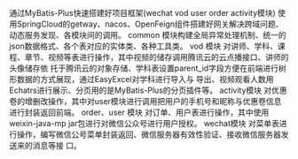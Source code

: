 通过MyBatis-Plus快速搭建好项目框架(wechat vod user order activity模块)
使用SpringCloud的getway、nacos、OpenFeign组件搭建好网关解决跨域问题、动态服务发现、各模块间的调用。
common 模块构建全局异常处理机制、统一的json数据格式、各个表对应的实体类、各种工具类。
vod 模块 对讲师、学科、课程、章节、视频等表进行操作，其中视频的储存调用腾讯云的云点播接口、讲师的头像储存依
托于腾讯云的对象存储、学科表设置parent_id字段方便在前端进行树形数据的方式展现，通过EasyExcel对学科进行导入与
导出、视频观看人数用Echatrs进行展示、分页用的是MyBatis-Plus的分页插件等。
activity模块 对优惠卷的增删改操作，其中对user模块进行调用把用户的手机号和昵称与优惠卷信息进行封装返回前端。
order、user 模块 对订单、用户表进行操作，其中使用weixin-java-mp jar包进行对微信公众号进行用户授权。
wechat模块 对菜单表进行操作，编写微信公号菜单封装返回、微信服务器有效性验证、接收微信服务器发送来的消息等接
口。
